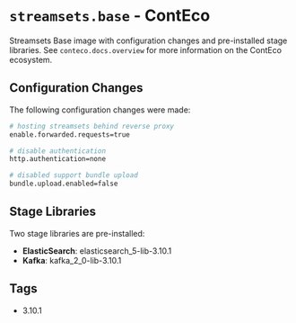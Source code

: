 # `streamsets.base` - ContEco

Streamsets Base image with configuration changes and pre-installed stage libraries.
See `conteco.docs.overview` for more information on the ContEco ecosystem.

## Configuration Changes

The following configuration changes were made:  
```bash
# hosting streamsets behind reverse proxy
enable.forwarded.requests=true

# disable authentication
http.authentication=none

# disabled support bundle upload
bundle.upload.enabled=false
```

## Stage Libraries

Two stage libraries are pre-installed:
* __ElasticSearch__: elasticsearch_5-lib-3.10.1
* __Kafka__: kafka_2_0-lib-3.10.1

## Tags

* 3.10.1  
